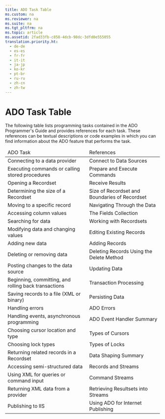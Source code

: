 ```yaml
---
title: ADO Task Table
ms.custom: na
ms.reviewer: na
ms.suite: na
ms.tgt_pltfrm: na
ms.topic: article
ms.assetid: 2fad33fb-c858-4dcb-98dc-3dfd0e555055
translation.priority.ht: 
  - de-de
  - es-es
  - fr-fr
  - it-it
  - ja-jp
  - ko-kr
  - pt-br
  - ru-ru
  - zh-cn
  - zh-tw
---
```

# ADO Task Table
<?xml version="1.0" encoding="utf-8"?>
<developerConceptualDocument xmlns="http://ddue.schemas.microsoft.com/authoring/2003/5" xmlns:xlink="http://www.w3.org/1999/xlink" xmlns:xsi="http://www.w3.org/2001/XMLSchema-instance" xsi:schemaLocation="http://ddue.schemas.microsoft.com/authoring/2003/5 http://dduestorage.blob.core.windows.net/ddueschema/developer.xsd">
  <introduction>
    <para>The following table lists programming tasks contained in the <legacyItalic>ADO Programmer's Guide</legacyItalic> and provides references for each task. These references can be textual descriptions or code examples in which you can find information about the ADO feature that performs the task.</para>
  </introduction>
  <section>
    <content>
      <table xmlns:caps="http://schemas.microsoft.com/build/caps/2013/11">
        <thead>
          <tr>
            <TD>
              <para>ADO Task</para>
            </TD>
            <TD>
              <para>References</para>
            </TD>
          </tr>
        </thead>
        <tbody>
          <tr>
            <TD>
              <para>Connecting to a data provider</para>
            </TD>
            <TD>
              <para>
              <legacyLink xlink:href="82770486-37bd-4c90-885f-6817a7c77ad7">Connect to Data Sources</legacyLink>
            </para>
            </TD>
          </tr>
          <tr>
            <TD>
              <para>Executing commands or calling stored procedures</para>
            </TD>
            <TD>
              <para>
              <legacyLink xlink:href="7448d9ee-7f4b-47e3-be54-2df8c9bbac32">Prepare and Execute Commands</legacyLink>
            </para>
            </TD>
          </tr>
          <tr>
            <TD>
              <para>Opening a <legacyBold>Recordset</legacyBold></para>
            </TD>
            <TD>
              <para>
              <legacyLink xlink:href="791aa26e-7aae-477e-9f05-5cd46e1de095">Receive Results</legacyLink>
            </para>
            </TD>
          </tr>
          <tr>
            <TD>
              <para>Determining the size of a <legacyBold>Recordset</legacyBold></para>
            </TD>
            <TD>
              <para>
              <legacyLink xlink:href="e63ff331-8655-4be7-82c6-e6cd6cc9d16d">Size of Recordset</legacyLink> and <legacyLink xlink:href="c0dd4a0f-478d-4c5e-b5d5-7535f211d064">Boundaries of Recordset</legacyLink></para>
            </TD>
          </tr>
          <tr>
            <TD>
              <para>Moving to a specific record</para>
            </TD>
            <TD>
              <para>
              <legacyLink xlink:href="8d88c9aa-8ec8-4969-8fa1-1663fd29bfc4">Navigating Through the Data</legacyLink>
            </para>
            </TD>
          </tr>
          <tr>
            <TD>
              <para>Accessing column values</para>
            </TD>
            <TD>
              <para>
              <legacyLink xlink:href="574cf36e-e5f5-403b-983c-749ef93c108f">The Fields Collection</legacyLink>
            </para>
            </TD>
          </tr>
          <tr>
            <TD>
              <para>Searching for data</para>
            </TD>
            <TD>
              <para>
              <legacyLink xlink:href="bdf9a56a-de4a-44de-9111-2f11ab7b16ea">Working with Recordsets</legacyLink>
            </para>
            </TD>
          </tr>
          <tr>
            <TD>
              <para>Modifying data and changing values</para>
            </TD>
            <TD>
              <para>
              <legacyLink xlink:href="17ce1263-5897-452a-9ea5-c7f96b33df65">Editing Existing Records</legacyLink>
            </para>
            </TD>
          </tr>
          <tr>
            <TD>
              <para>Adding new data</para>
            </TD>
            <TD>
              <para>
              <legacyLink xlink:href="dd34669e-6f06-403b-9241-1c85c82aecc2">Adding Records</legacyLink>
            </para>
            </TD>
          </tr>
          <tr>
            <TD>
              <para>Deleting or removing data</para>
            </TD>
            <TD>
              <para>
              <legacyLink xlink:href="bfed5cfa-7f57-463b-9da2-0c612a079d30">Deleting Records Using the Delete Method</legacyLink>
            </para>
            </TD>
          </tr>
          <tr>
            <TD>
              <para>Posting changes to the data source</para>
            </TD>
            <TD>
              <para>
              <legacyLink xlink:href="6508e4e9-e33a-4dad-b340-5d632fd78a91">Updating Data</legacyLink>
            </para>
            </TD>
          </tr>
          <tr>
            <TD>
              <para>Beginning, committing, and rolling back transactions</para>
            </TD>
            <TD>
              <para>
              <legacyLink xlink:href="74ab6706-e2dc-42cb-af77-dbc58a9cf4ce">Transaction Processing</legacyLink>
            </para>
            </TD>
          </tr>
          <tr>
            <TD>
              <para>Saving records to a file (XML or binary)</para>
            </TD>
            <TD>
              <para>
              <legacyLink xlink:href="21c162ca-2845-4dd8-a49d-e715aba8c461">Persisting Data</legacyLink>
            </para>
            </TD>
          </tr>
          <tr>
            <TD>
              <para>Handling errors</para>
            </TD>
            <TD>
              <para>
              <legacyLink xlink:href="9bb84114-a1df-4122-a1b8-ad98dcd85cc3">ADO Errors</legacyLink>
            </para>
            </TD>
          </tr>
          <tr>
            <TD>
              <para>Handling events, asynchronous programming</para>
            </TD>
            <TD>
              <para>
              <legacyLink xlink:href="b34f4472-5e04-4a2c-ab64-38d6eca31a69">ADO Event Handler Summary</legacyLink>
            </para>
            </TD>
          </tr>
          <tr>
            <TD>
              <para>Choosing cursor location and type</para>
            </TD>
            <TD>
              <para>
              <legacyLink xlink:href="7cc01544-e814-403b-bbfe-a2750bf921bd">Types of Cursors</legacyLink>
            </para>
            </TD>
          </tr>
          <tr>
            <TD>
              <para>Choosing lock types</para>
            </TD>
            <TD>
              <para>
              <legacyLink xlink:href="12a978c0-b8a0-4ef0-87f0-a43c13659272">Types of Locks</legacyLink>
            </para>
            </TD>
          </tr>
          <tr>
            <TD>
              <para>Returning related records in a <legacyBold>Recordset</legacyBold></para>
            </TD>
            <TD>
              <para>
              <legacyLink xlink:href="4cb5fd29-4e56-46ac-ae48-a6771c321c0c">Data Shaping Summary</legacyLink>
            </para>
            </TD>
          </tr>
          <tr>
            <TD>
              <para>Accessing semi-structured data</para>
            </TD>
            <TD>
              <para>
              <legacyLink xlink:href="4d68868e-2611-4b5c-9a89-7caa5f753151">Records and Streams</legacyLink>
            </para>
            </TD>
          </tr>
          <tr>
            <TD>
              <para>Using XML for queries or command input</para>
            </TD>
            <TD>
              <para>
              <legacyLink xlink:href="0ac09dbe-2665-411e-8fbb-d1efe6c777be">Command Streams</legacyLink>
            </para>
            </TD>
          </tr>
          <tr>
            <TD>
              <para>Returning XML data from a provider</para>
            </TD>
            <TD>
              <para>
              <legacyLink xlink:href="996c1321-c926-4f57-8297-85c8c20de974">Retrieving Resultsets into Streams</legacyLink>
            </para>
            </TD>
          </tr>
          <tr>
            <TD>
              <para>Publishing to IIS</para>
            </TD>
            <TD>
              <para>
              <legacyLink xlink:href="d399fce4-b70b-418f-8110-3deb3448863c">Using ADO for Internet Publishing</legacyLink>
            </para>
            </TD>
          </tr>
        </tbody>
      </table>
    </content>
  </section>
  <relatedTopics />
</developerConceptualDocument>